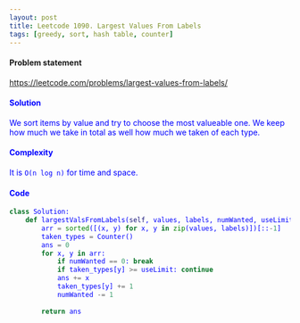 ```yaml
---
layout: post
title: Leetcode 1090. Largest Values From Labels
tags: [greedy, sort, hash table, counter]
---
```


#### Problem statement

<a href="https://leetcode.com/problems/largest-values-from-labels/"> <font color = blue>https://leetcode.com/problems/largest-values-from-labels/

#### Solution
We sort items by value and try to choose the most valueable one. We keep how much we take in total as well how much we taken of each type.

#### Complexity
It is `O(n log n)` for time and space.

#### Code
```python
class Solution:
    def largestValsFromLabels(self, values, labels, numWanted, useLimit):
        arr = sorted([(x, y) for x, y in zip(values, labels)])[::-1]
        taken_types = Counter()
        ans = 0
        for x, y in arr:
            if numWanted == 0: break
            if taken_types[y] >= useLimit: continue
            ans += x
            taken_types[y] += 1
            numWanted -= 1
            
        return ans
```
